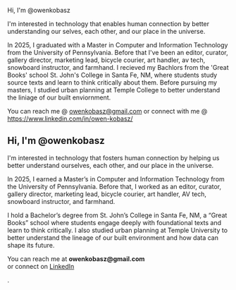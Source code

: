 Hi, I'm @owenkobasz

I'm interested in technology that enables human connection by better understanding our selves, each other, and our place in the universe.

In 2025, I graduated with a Master in Computer and Information Technology from the University of Pennsylvania. Before that I've been an editor, curator, gallery director, marketing lead, bicycle courier, art handler, av tech, snowboard instructor, and farmhand. I recieved my Bachlors from the 'Great Books' school St. John's College in Santa Fe, NM, where students study source texts and learn to think critically about them. Before pursuing my masters, I studied urban planning at Temple College to better understand the liniage of our built enviornment.

You can reach me @ owenkobasz@gmail.com or connect with me @ https://www.linkedin.com/in/owen-kobasz/

<h2>Hi, I'm @owenkobasz</h2>

<p>I'm interested in technology that fosters human connection by helping us better understand ourselves, each other, and our place in the universe.</p>

<p>In 2025, I earned a Master’s in Computer and Information Technology from the University of Pennsylvania. Before that, I worked as an editor, curator, gallery director, marketing lead, bicycle courier, art handler, AV tech, snowboard instructor, and farmhand.</p>

<p>I hold a Bachelor’s degree from St. John’s College in Santa Fe, NM, a “Great Books” school where students engage deeply with foundational texts and learn to think critically. I also studied urban planning at Temple University to better understand the lineage of our built environment and how data can shape its future.</p>

<p>You can reach me at <strong>owenkobasz@gmail.com</strong><br> or connect on <a href="https://www.linkedin.com/in/owen-kobasz/" target="_blank">LinkedIn</a></p>.
